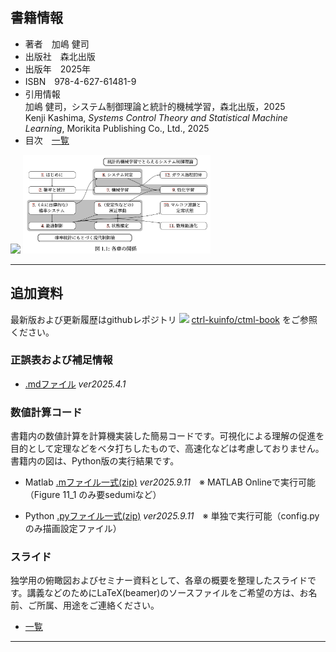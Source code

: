 ## 書籍情報

- 著者　加嶋 健司  
- 出版社　森北出版  
- 出版年　2025年
- ISBN　978-4-627-61481-9
- 引用情報  
加嶋 健司，システム制御理論と統計的機械学習，森北出版，2025  
Kenji Kashima, *Systems Control Theory and Statistical Machine Learning*, Morikita Publishing Co., Ltd., 2025
- 目次　[一覧](./TOC.md)

<img src="https://www.morikita.co.jp/storage/images/cvr/061481cvr.jpg" width="200">
<img src="./chapters.png" width="300">

  

---

## 追加資料

最新版および更新履歴はgithubレポジトリ <img src="https://github.githubassets.com/assets/GitHub-Mark-ea2971cee799.png" width="20">  [ctrl-kuinfo/ctml-book](https://github.com/ctrl-kuinfo/ctml-book/) をご参照ください。

### 正誤表および補足情報

- [.mdファイル](./errata.md) *ver2025.4.1*

### 数値計算コード

書籍内の数値計算を計算機実装した簡易コードです。可視化による理解の促進を目的として定理などをベタ打ちしたもので、高速化などは考慮しておりません。
書籍内の図は、Python版の実行結果です。

- Matlab [.mファイル一式(zip)](https://github.com/ctrl-kuinfo/ctml-book/raw/refs/heads/main/matlab.zip) *ver2025.9.11*　※ MATLAB Onlineで実行可能（Figure 11_1 のみ要sedumiなど）

- Python [.pyファイル一式(zip)](https://github.com/ctrl-kuinfo/ctml-book/raw/refs/heads/main/python.zip) *ver2025.9.11*　※ 単独で実行可能（config.pyのみ描画設定ファイル）

### スライド

独学用の俯瞰図およびセミナー資料として、各章の概要を整理したスライドです。講義などのためにLaTeX(beamer)のソースファイルをご希望の方は、お名前、ご所属、用途をご連絡ください。

- [一覧](https://github.com/ctrl-kuinfo/ctml-book/tree/main/slides)

---
